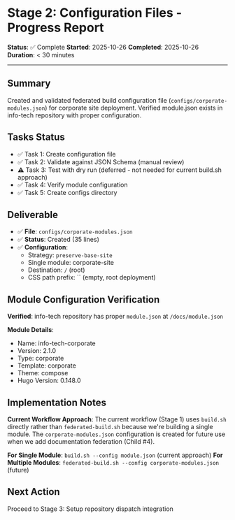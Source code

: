 # Stage 2: Configuration Files - Progress Report

**Status**: ✅ Complete
**Started**: 2025-10-26
**Completed**: 2025-10-26
**Duration**: < 30 minutes

---

## Summary

Created and validated federated build configuration file (`configs/corporate-modules.json`) for corporate site deployment. Verified module.json exists in info-tech repository with proper configuration.

## Tasks Status

- ✅ Task 1: Create configuration file
- ✅ Task 2: Validate against JSON Schema (manual review)
- ⚠️  Task 3: Test with dry run (deferred - not needed for current build.sh approach)
- ✅ Task 4: Verify module configuration
- ✅ Task 5: Create configs directory

## Deliverable

- ✅ **File**: `configs/corporate-modules.json`
- ✅ **Status**: Created (35 lines)
- ✅ **Configuration**:
  - Strategy: `preserve-base-site`
  - Single module: corporate-site
  - Destination: `/` (root)
  - CSS path prefix: `` (empty, root deployment)

## Module Configuration Verification

**Verified**: info-tech repository has proper `module.json` at `/docs/module.json`

**Module Details**:
- Name: info-tech-corporate
- Version: 2.1.0
- Type: corporate
- Template: corporate
- Theme: compose
- Hugo Version: 0.148.0

## Implementation Notes

**Current Workflow Approach**:
The current workflow (Stage 1) uses `build.sh` directly rather than `federated-build.sh` because we're building a single module. The `corporate-modules.json` configuration is created for future use when we add documentation federation (Child #4).

**For Single Module**: `build.sh --config module.json` (current approach)
**For Multiple Modules**: `federated-build.sh --config corporate-modules.json` (future)

## Next Action

Proceed to Stage 3: Setup repository dispatch integration
